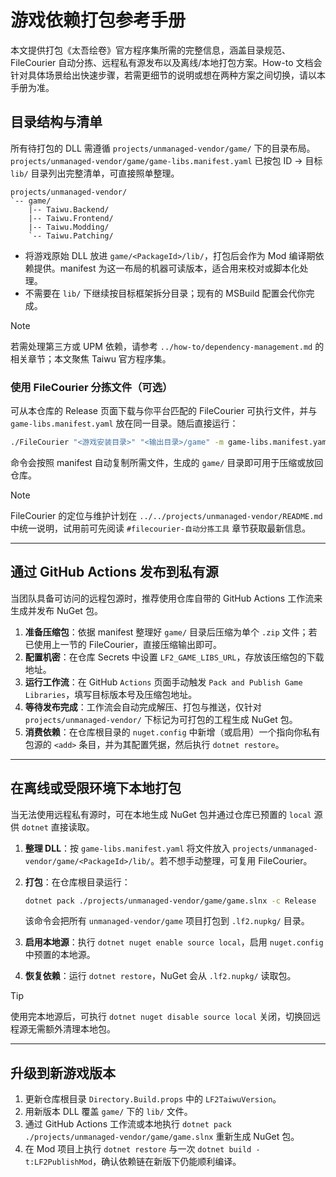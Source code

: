 # 游戏依赖打包参考手册

本文提供打包《太吾绘卷》官方程序集所需的完整信息，涵盖目录规范、FileCourier 自动分拣、远程私有源发布以及离线/本地打包方案。How-to 文档会针对具体场景给出快速步骤，若需更细节的说明或想在两种方案之间切换，请以本手册为准。

## 目录结构与清单

所有待打包的 DLL 需遵循 `projects/unmanaged-vendor/game/` 下的目录布局。`projects/unmanaged-vendor/game/game-libs.manifest.yaml` 已按包 ID → 目标 `lib/` 目录列出完整清单，可直接照单整理。

```text
projects/unmanaged-vendor/
`-- game/
    |-- Taiwu.Backend/
    |-- Taiwu.Frontend/
    |-- Taiwu.Modding/
    `-- Taiwu.Patching/
```

- 将游戏原始 DLL 放进 `game/<PackageId>/lib/`，打包后会作为 Mod 编译期依赖提供。manifest 为这一布局的机器可读版本，适合用来校对或脚本化处理。
- 不需要在 `lib/` 下继续按目标框架拆分目录；现有的 MSBuild 配置会代你完成。

> [!NOTE]
> 若需处理第三方或 UPM 依赖，请参考 `../how-to/dependency-management.md` 的相关章节；本文聚焦 Taiwu 官方程序集。

### 使用 FileCourier 分拣文件（可选）

可从本仓库的 Release 页面下载与你平台匹配的 FileCourier 可执行文件，并与 `game-libs.manifest.yaml` 放在同一目录。随后直接运行：

```bash
./FileCourier "<游戏安装目录>" "<输出目录>/game" -m game-libs.manifest.yaml
```

命令会按照 manifest 自动复制所需文件，生成的 `game/` 目录即可用于压缩或放回仓库。

> [!NOTE]
> FileCourier 的定位与维护计划在 `../../projects/unmanaged-vendor/README.md` 中统一说明，试用前可先阅读 `#filecourier-自动分拣工具` 章节获取最新信息。

---

## 通过 GitHub Actions 发布到私有源

当团队具备可访问的远程包源时，推荐使用仓库自带的 GitHub Actions 工作流来生成并发布 NuGet 包。

1. **准备压缩包**：依据 manifest 整理好 `game/` 目录后压缩为单个 `.zip` 文件；若已使用上一节的 FileCourier，直接压缩输出即可。
2. **配置机密**：在仓库 Secrets 中设置 `LF2_GAME_LIBS_URL`，存放该压缩包的下载地址。
3. **运行工作流**：在 GitHub `Actions` 页面手动触发 `Pack and Publish Game Libraries`，填写目标版本号及压缩包地址。
4. **等待发布完成**：工作流会自动完成解压、打包与推送，仅针对 `projects/unmanaged-vendor/` 下标记为可打包的工程生成 NuGet 包。
5. **消费依赖**：在仓库根目录的 `nuget.config` 中新增（或启用）一个指向你私有包源的 `<add>` 条目，并为其配置凭据，然后执行 `dotnet restore`。

---

## 在离线或受限环境下本地打包

当无法使用远程私有源时，可在本地生成 NuGet 包并通过仓库已预置的 `local` 源供 `dotnet` 直接读取。

1. **整理 DLL**：按 `game-libs.manifest.yaml` 将文件放入 `projects/unmanaged-vendor/game/<PackageId>/lib/`。若不想手动整理，可复用 FileCourier。
2. **打包**：在仓库根目录运行：

   ```bash
   dotnet pack ./projects/unmanaged-vendor/game/game.slnx -c Release
   ```

   该命令会把所有 `unmanaged-vendor/game` 项目打包到 `.lf2.nupkg/` 目录。

3. **启用本地源**：执行 `dotnet nuget enable source local`，启用 `nuget.config` 中预置的本地源。
4. **恢复依赖**：运行 `dotnet restore`，NuGet 会从 `.lf2.nupkg/` 读取包。

> [!TIP]
> 使用完本地源后，可执行 `dotnet nuget disable source local` 关闭，切换回远程源无需额外清理本地包。

---

## 升级到新游戏版本

1. 更新仓库根目录 `Directory.Build.props` 中的 `LF2TaiwuVersion`。
2. 用新版本 DLL 覆盖 `game/` 下的 `lib/` 文件。
3. 通过 GitHub Actions 工作流或本地执行 `dotnet pack ./projects/unmanaged-vendor/game/game.slnx` 重新生成 NuGet 包。
4. 在 Mod 项目上执行 `dotnet restore` 与一次 `dotnet build -t:LF2PublishMod`，确认依赖链在新版下仍能顺利编译。
